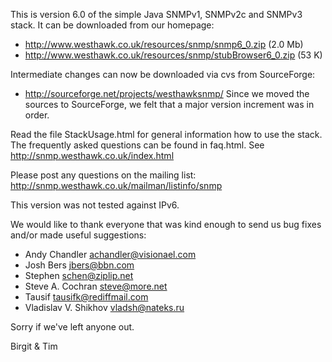 This is version 6.0 of the simple Java SNMPv1, SNMPv2c and SNMPv3 stack.
It can be downloaded from our homepage:
- http://www.westhawk.co.uk/resources/snmp/snmp6_0.zip        (2.0 Mb)
- http://www.westhawk.co.uk/resources/snmp/stubBrowser6_0.zip (53 K)

Intermediate changes can now be downloaded via cvs from SourceForge:
- http://sourceforge.net/projects/westhawksnmp/
Since we moved the sources to SourceForge, we felt that a major version
increment was in order.

Read the file StackUsage.html for general information how to use the stack.
The frequently asked questions can be found in faq.html.
See http://snmp.westhawk.co.uk/index.html

Please post any questions on the mailing list:
http://snmp.westhawk.co.uk/mailman/listinfo/snmp

This version was not tested against IPv6.

We would like to thank everyone that was kind enough to send us bug fixes
and/or made useful suggestions:
- Andy Chandler <achandler@visionael.com>
- Josh Bers <jbers@bbn.com>
- Stephen <schen@ziplip.net>
- Steve A. Cochran <steve@more.net>
- Tausif <tausifk@rediffmail.com>
- Vladislav V. Shikhov <vladsh@nateks.ru>

Sorry if we've left anyone out.

Birgit & Tim